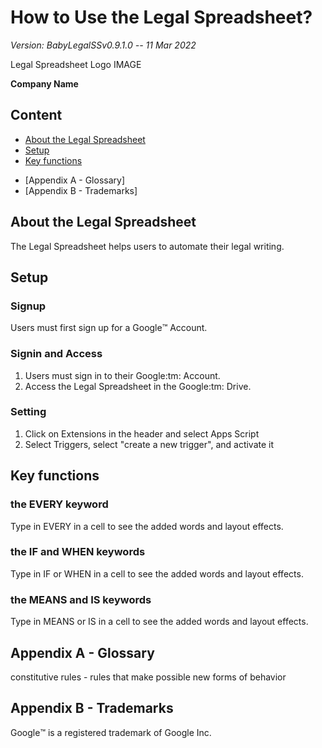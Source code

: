 

# How to Use the Legal Spreadsheet?

*Version: BabyLegalSSv0.9.1.0 -- 11 Mar 2022*

Legal Spreadsheet Logo IMAGE

**Company Name**

## Content

- [About the Legal Spreadsheet](#about)
- [Setup](#setup)
- [Key functions](#key-functions)
* [Appendix A - Glossary]
* [Appendix B - Trademarks]

## About the Legal Spreadsheet<a name="about" />

The Legal Spreadsheet helps users to automate their legal writing.

## Setup

### Signup

Users must first sign up for a Google:tm: Account.

### Signin and Access

<ol>
  <li>Users must sign in to their Google:tm: Account.</li>
  <li>Access the Legal Spreadsheet in the Google:tm: Drive.</li>
</ol>

### Setting

<ol>
  <li>Click on Extensions in the header and select Apps Script</li>
  <li>Select Triggers, select "create a new trigger", and activate it</li>
</ol>

## Key functions<a name="key-functions" />

### the EVERY keyword

Type in EVERY in a cell to see the added words and layout effects.

### the IF and WHEN keywords

Type in IF or WHEN in a cell to see the added words and layout effects.

### the MEANS and IS keywords

Type in MEANS or IS in a cell to see the added words and layout effects.

## Appendix A - Glossary<a name="glossary" />

constitutive rules - rules that make possible new forms of behavior

## Appendix B - Trademarks<a name="trademarks" />

Google:tm: is a registered trademark of Google Inc.
